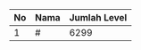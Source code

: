 | No | Nama            | Jumlah Level |
|----|-----------------|--------------|
| 1  | #    |    6299        |
